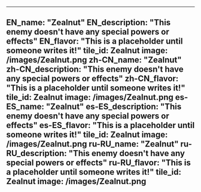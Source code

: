 ---

EN_name: "Zealnut"
EN_description: "This enemy doesn't have any special powers or effects"
EN_flavor: "This is a placeholder until someone writes it!"
tile_id: Zealnut
image: /images/Zealnut.png
zh-CN_name: "Zealnut"
zh-CN_description: "This enemy doesn't have any special powers or effects"
zh-CN_flavor: "This is a placeholder until someone writes it!"
tile_id: Zealnut
image: /images/Zealnut.png
es-ES_name: "Zealnut"
es-ES_description: "This enemy doesn't have any special powers or effects"
es-ES_flavor: "This is a placeholder until someone writes it!"
tile_id: Zealnut
image: /images/Zealnut.png
ru-RU_name: "Zealnut"
ru-RU_description: "This enemy doesn't have any special powers or effects"
ru-RU_flavor: "This is a placeholder until someone writes it!"
tile_id: Zealnut
image: /images/Zealnut.png
---